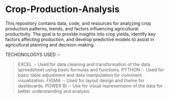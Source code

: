 # Crop-Production-Analysis
This repository contains data, code, and resources for analyzing crop production patterns, trends, and factors influencing agricultural productivity. The goal is to provide insights into crop yields, identify key factors affecting production, and develop predictive models to assist in agricultural planning and decision-making.

TECHONOLOGYS USED :-

> EXCEL :- Used for data cleaning and transformation of the data spreedsheet using basic formulas and functions.
> PYTHON :- Used for basic table adjustment and data manipulation for convinent visualization.
> FIGMA :- Used for layout design and theme for dashboards.
> POWER BI :- Use for visual representaion of the data for better understanding and analysis.

